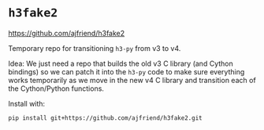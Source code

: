 # `h3fake2`

https://github.com/ajfriend/h3fake2

Temporary repo for transitioning `h3-py` from v3 to v4.

Idea: We just need a repo that builds the old v3 C library (and Cython bindings)
so we can patch it into the `h3-py` code to make sure everything works
temporarily as we move in the new v4 C library and transition each of the
Cython/Python functions.


Install with:

```
pip install git+https://github.com/ajfriend/h3fake2.git
```
